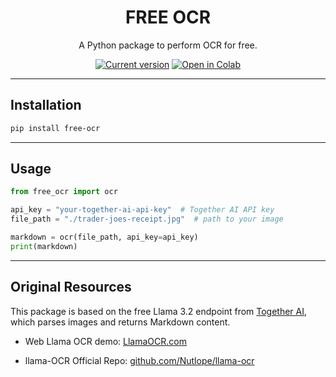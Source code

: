 
<div align="center">
  <div>
    <h1 align="center">FREE OCR</h1>
  </div>
	<p>A Python package to perform OCR for free.</p>

<a href="https://pypi.org/project/free-ocr/"><img src="https://img.shields.io/pypi/v/free-ocr" alt="Current version"></a> <a href="https://pypi.org/project/free-ocr/" target="_blank">![Open in Colab](https://colab.research.google.com/assets/colab-badge.svg)</a>

</div>

---

## Installation

```bash
pip install free-ocr
```

---

## Usage

```python
from free_ocr import ocr

api_key = "your-together-ai-api-key"  # Together AI API key
file_path = "./trader-joes-receipt.jpg"  # path to your image

markdown = ocr(file_path, api_key=api_key)
print(markdown)
```

---

## Original Resources

This package is based on the free Llama 3.2 endpoint from [Together AI](https://dub.sh/together-ai), which parses images and returns Markdown content.

 - Web Llama OCR demo: [LlamaOCR.com](https://llamaocr.com/)

 - llama-OCR Official Repo: [github.com/Nutlope/llama-ocr](https://github.com/Nutlope/llama-ocr)

